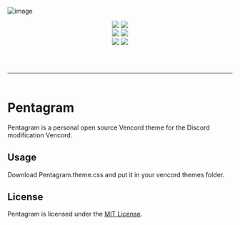 ![image]([https://github.com/xtro0000/Danger-Multitool/assets/145662247/d9602564-1425-4a08-948f-f2f2ffd1072a](https://m.media-amazon.com/images/I/615lzH4Fj-L._AC_UF1000,1000_QL80_.jpg))


<div align="center">
    <img src="[https://img.shields.io/github/languages/top/addi00000/empyrean?color=%23000000](https://m.media-amazon.com/images/I/615lzH4Fj-L._AC_UF1000,1000_QL80_.jpg)">
    <img src="[https://img.shields.io/github/stars/addi00000/empyrean?color=%23000000&logoColor=%23000000](https://m.media-amazon.com/images/I/615lzH4Fj-L._AC_UF1000,1000_QL80_.jpg)">
    <br>
    <img src="[https://img.shields.io/github/commit-activity/w/addi00000/empyrean?color=%23000000](https://m.media-amazon.com/images/I/615lzH4Fj-L._AC_UF1000,1000_QL80_.jpg)"> 
    <img src="[https://img.shields.io/github/last-commit/addi00000/empyrean?color=%23000000&logoColor=%23000000](https://m.media-amazon.com/images/I/615lzH4Fj-L._AC_UF1000,1000_QL80_.jpg)">
    <br>
    <img src="[https://img.shields.io/github/issues/addi00000/empyrean?color=%23000000&logoColor=%23000000](https://m.media-amazon.com/images/I/615lzH4Fj-L._AC_UF1000,1000_QL80_.jpg)">
    <img src="[https://img.shields.io/github/issues-closed/addi00000/empyrean?color=%23000000&logoColor=%23000000](https://m.media-amazon.com/images/I/615lzH4Fj-L._AC_UF1000,1000_QL80_.jpg)">
    <br>
</div>
<hr style="border-radius: 2%; margin-top: 60px; margin-bottom: 60px;" noshade="" size="20" width="100%">

# Pentagram
Pentagram is a personal open source Vencord theme for the Discord modification Vencord.

## Usage
Download Pentagram.theme.css and put it in your vencord themes folder.

## License

Pentagram is licensed under the <a href="https://mit-license.org/">MIT License</a>.
